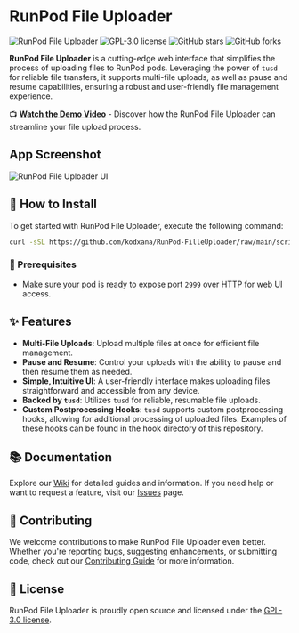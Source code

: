 
# RunPod File Uploader

![RunPod File Uploader](https://img.shields.io/badge/RunPod-FileUploader-blue.svg?style=flat-square)
![GPL-3.0 license](https://img.shields.io/badge/license-GPL--3.0-green.svg?style=flat-square)
![GitHub stars](https://img.shields.io/github/stars/kodxana/RunPod-FilleUploader?style=social)
![GitHub forks](https://img.shields.io/github/forks/kodxana/RunPod-FilleUploader?style=social)

**RunPod File Uploader** is a cutting-edge web interface that simplifies the process of uploading files to RunPod pods. Leveraging the power of `tusd` for reliable file transfers, it supports multi-file uploads, as well as pause and resume capabilities, ensuring a robust and user-friendly file management experience.

📺 **[Watch the Demo Video](https://peer.madiator.cloud/videos/embed/20267134-6738-4c06-81d7-dc44e26857d3)** - Discover how the RunPod File Uploader can streamline your file upload process.

## App Screenshot

![RunPod File Uploader UI](https://github.com/kodxana/RunPod-FilleUploader/blob/main/assets/ui.png?raw=true)

## 🚀 How to Install

To get started with RunPod File Uploader, execute the following command:

```bash
curl -sSL https://github.com/kodxana/RunPod-FilleUploader/raw/main/scripts/installer.sh -o installer.sh && chmod +x installer.sh && ./installer.sh
```

### 📌 Prerequisites

- Make sure your pod is ready to expose port `2999` over HTTP for web UI access.

## ✨ Features

- **Multi-File Uploads**: Upload multiple files at once for efficient file management.
- **Pause and Resume**: Control your uploads with the ability to pause and then resume them as needed.
- **Simple, Intuitive UI**: A user-friendly interface makes uploading files straightforward and accessible from any device.
- **Backed by `tusd`**: Utilizes `tusd` for reliable, resumable file uploads.
- **Custom Postprocessing Hooks**: `tusd` supports custom postprocessing hooks, allowing for additional processing of uploaded files. Examples of these hooks can be found in the hook directory of this repository.

## 📚 Documentation

Explore our [Wiki](https://github.com/kodxana/RunPod-FilleUploader/wiki) for detailed guides and information. If you need help or want to request a feature, visit our [Issues](https://github.com/kodxana/RunPod-FilleUploader/issues) page.

## 🤝 Contributing

We welcome contributions to make RunPod File Uploader even better. Whether you're reporting bugs, suggesting enhancements, or submitting code, check out our [Contributing Guide](CONTRIBUTING.md) for more information.

## 📃 License

RunPod File Uploader is proudly open source and licensed under the [GPL-3.0 license](LICENSE).
